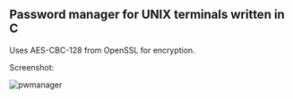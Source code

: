 ## Password manager for UNIX terminals written in C

Uses AES-CBC-128 from OpenSSL for encryption.

Screenshot:

![pwmanager](https://i.imgur.com/xSd3Ppc.png  "Password manager screenshot")